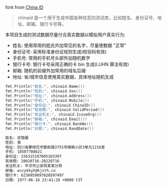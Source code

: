 fork from [China ID](https://github.com/mritd/chinaid)

> chinaid 是一个用于生成中国各种信息的测试库，比如姓名、身份证号、地址、邮箱、银行卡号等。

本项目生成的测试数据尽量付合真实数据以模拟用户真实行为:

- 姓名: 使用常用的姓氏外加常见的名字，尽量使数据 "正常"
- 身份证号: 采用标准身份证规则生成(校验码有效)
- 手机号: 常用的手机号头部外加随机数字
- 银行卡号: 银行卡号采用正确的卡 bin 生成(LUHN 算法有效)
- 邮箱: 随机的前缀外加常用的域名后缀
- 地址: 省/城市信息使用真实数据，具体地址随机生成

```go
fmt.Println("姓名:", chinaid.Name())
fmt.Println("性别:", chinaid.Sex())
fmt.Println("地址:", chinaid.Address())
fmt.Println("手机:", chinaid.Mobile())
fmt.Println("身份证:", chinaid.ChinaID())
fmt.Println("有效期:", chinaid.ValidPeriod())
fmt.Println("发证机关:", chinaid.IssueOrg())
fmt.Println("邮箱:", chinaid.Email())
fmt.Println("银行卡:", chinaid.BankNo())
fmt.Println("日期:", chinaid.RandDate())
```

```sh
姓名: 武锴脹
性别: 男
地址: 四川省攀枝花市嫯航路3755号婘螐小区3单元1216室
手机: 18507708621
身份证: 156315197605103397
有效期: 20020716-20220716
发证机关: 平凉市公安局某某分局
邮箱: wvcykkyh@kjsth.co
银行卡: 6230959897028597497
日期: 1977-06-16 23:41:28 +0800 CST
```
